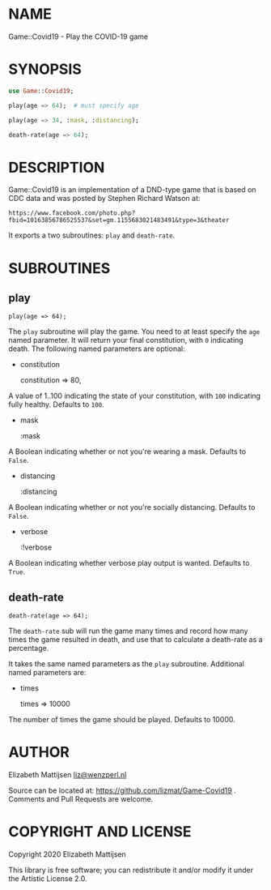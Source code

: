 NAME
====

Game::Covid19 - Play the COVID-19 game

SYNOPSIS
========

```raku
use Game::Covid19;

play(age => 64);  # must specify age

play(age => 34, :mask, :distancing);

death-rate(age => 64);
```

DESCRIPTION
===========

Game::Covid19 is an implementation of a DND-type game that is based on CDC data and was posted by Stephen Richard Watson at:

    https://www.facebook.com/photo.php?fbid=10163856786525537&set=gm.1155683021483491&type=3&theater

It exports a two subroutines: `play` and `death-rate`.

SUBROUTINES
===========

play
----

    play(age => 64);

The `play` subroutine will play the game. You need to at least specify the `age` named parameter. It will return your final constitution, with `0` indicating death. The following named parameters are optional:

  * constitution

    constitution => 80,

A value of 1..100 indicating the state of your constitution, with `100` indicating fully healthy. Defaults to `100`.

  * mask

    :mask

A Boolean indicating whether or not you're wearing a mask. Defaults to `False`.

  * distancing

    :distancing

A Boolean indicating whether or not you're socially distancing. Defaults to `False`.

  * verbose

    :!verbose

A Boolean indicating whether verbose play output is wanted. Defaults to `True`.

death-rate
----------

    death-rate(age => 64);

The `death-rate` sub will run the game many times and record how many times the game resulted in death, and use that to calculate a death-rate as a percentage.

It takes the same named parameters as the `play` subroutine. Additional named parameters are:

  * times

    times => 10000

The number of times the game should be played. Defaults to 10000.

AUTHOR
======

Elizabeth Mattijsen <liz@wenzperl.nl>

Source can be located at: https://github.com/lizmat/Game-Covid19 . Comments and Pull Requests are welcome.

COPYRIGHT AND LICENSE
=====================

Copyright 2020 Elizabeth Mattijsen

This library is free software; you can redistribute it and/or modify it under the Artistic License 2.0.

